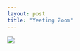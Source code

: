 ```yaml
---
layout: post
title: "Yeeting Zoom"
---
```


<img id="img" src="https://i.redd.it/fxm77h7mjuk51.png"/>
